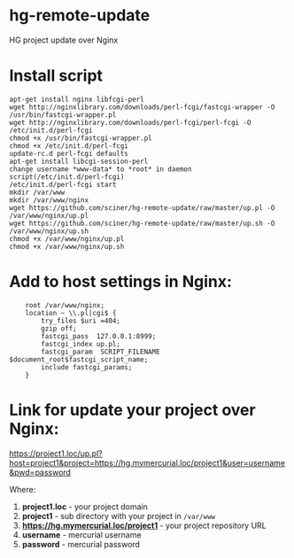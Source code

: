 # hg-remote-update
HG project update over Nginx

# Install script
```
apt-get install nginx libfcgi-perl
wget http://nginxlibrary.com/downloads/perl-fcgi/fastcgi-wrapper -O /usr/bin/fastcgi-wrapper.pl
wget http://nginxlibrary.com/downloads/perl-fcgi/perl-fcgi -O /etc/init.d/perl-fcgi
chmod +x /usr/bin/fastcgi-wrapper.pl
chmod +x /etc/init.d/perl-fcgi
update-rc.d perl-fcgi defaults
apt-get install libcgi-session-perl
change username *www-data* to *root* in daemon script(/etc/init.d/perl-fcgi)
/etc/init.d/perl-fcgi start
mkdir /var/www
mkdir /var/www/nginx
wget https://github.com/sciner/hg-remote-update/raw/master/up.pl -O /var/www/nginx/up.pl
wget https://github.com/sciner/hg-remote-update/raw/master/up.sh -O /var/www/nginx/up.sh
chmod +x /var/www/nginx/up.pl
chmod +x /var/www/nginx/up.sh
```

# Add to host settings in Nginx:
```
    root /var/www/nginx;
    location ~ \\.pl|cgi$ {
        try_files $uri =404;
        gzip off;
        fastcgi_pass  127.0.0.1:8999;
        fastcgi_index up.pl;
        fastcgi_param  SCRIPT_FILENAME  $document_root$fastcgi_script_name;
        include fastcgi_params;
    }
```

# Link for update your project over Nginx:
https://project1.loc/up.pl?host=project1&project=https://hg.mymercurial.loc/project1&user=username&pwd=password

Where:

  1. **project1.loc** - your project domain
  2. **project1** - sub directory with your project in `/var/www`
  3. **https://hg.mymercurial.loc/project1** - your project repository URL
  4. **username** - mercurial username
  5. **password** - mercurial password
